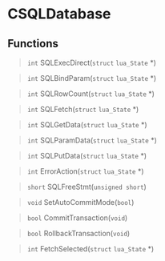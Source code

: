 # CSQLDatabase
 
## Functions
 
> `int` SQLExecDirect(`struct` `lua_State` *)
 
> `int` SQLBindParam(`struct` `lua_State` *)
 
> `int` SQLRowCount(`struct` `lua_State` *)
 
> `int` SQLFetch(`struct` `lua_State` *)
 
> `int` SQLGetData(`struct` `lua_State` *)
 
> `int` SQLParamData(`struct` `lua_State` *)
 
> `int` SQLPutData(`struct` `lua_State` *)
 
> `int` ErrorAction(`struct` `lua_State` *)
 
> `short` SQLFreeStmt(`unsigned short`)
 
> `void` SetAutoCommitMode(`bool`)
 
> `bool` CommitTransaction(`void`)
 
> `bool` RollbackTransaction(`void`)
 
> `int` FetchSelected(`struct` `lua_State` *)
 
